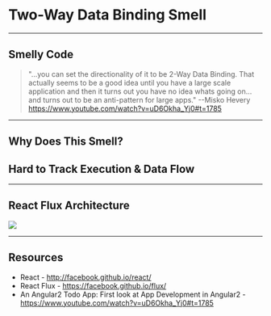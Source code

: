 # Two-Way Data Binding Smell

------

## Smelly Code

> "...you can set the directionality of it to be 2-Way Data Binding. That actually seems to be a good idea until you have a large scale application and then it turns out you have no idea whats going on... and turns out to be an anti-pattern for large apps." --Misko Hevery https://www.youtube.com/watch?v=uD6Okha_Yj0#t=1785

------

## Why Does This Smell?

## Hard to Track Execution & Data Flow <!-- .element class="fragment" -->

------

## React Flux Architecture

![](./img/flux-simple-f8-diagram-with-client-action-1300w.png)

------

## Resources

* React - http://facebook.github.io/react/
* React Flux - https://facebook.github.io/flux/
* An Angular2 Todo App: First look at App Development in Angular2 - https://www.youtube.com/watch?v=uD6Okha_Yj0#t=1785

